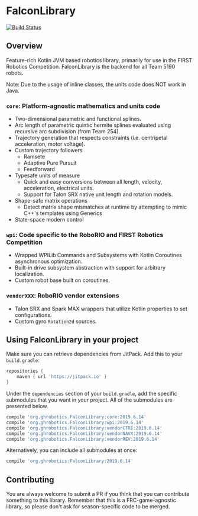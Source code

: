 # FalconLibrary
[![Build Status](https://dev.azure.com/frc5190/Robot%20Code/_apis/build/status/FalconLibrary?branchName=master)](https://dev.azure.com/frc5190/Robot%20Code/_build/latest?definitionId=11&branchName=master)

## Overview

Feature-rich Kotlin JVM based robotics library, primarily for use in the FIRST Robotics Competition. FalconLibrary is the backend for all Team 5190 robots.

Note: Due to the usage of inline classes, the units code does NOT work in Java.

### `core`: Platform-agnostic mathematics and units code
* Two-dimensional parametric and functional splines.
* Arc length of parametric quintic hermite splines evaluated using recursive arc subdivision (from Team 254).
* Trajectory generation that respects constraints (i.e. centripetal acceleration, motor voltage).
* Custom trajectory followers
    * Ramsete
    * Adaptive Pure Pursuit
    * Feedforward
* Typesafe units of measure
    * Quick and easy conversions between all length, velocity, acceleration, electrical units.
    * Support for Talon SRX native unit length and rotation models.
* Shape-safe matrix operations
    * Detect matrix shape mismatches at runtime by attempting to mimic C++'s templates using Generics
* State-space modern control

### `wpi`: Code specific to the RoboRIO and FIRST Robotics Competition
* Wrapped WPILib Commands and Subsystems with Kotlin Coroutines asynchronous optimization.
* Built-in drive subsystem abstraction with support for arbitrary localization.
* Custom robot base built on coroutines.

### `vendorXXX`: RoboRIO vendor extensions
* Talon SRX and Spark MAX wrappers that utilize Kotlin properties to set configurations.
* Custom gyro `Rotation2d` sources.

## Using FalconLibrary in your project

Make sure you can retrieve dependencies from JitPack. Add this to your `build.gradle`:
```groovy
repositories {
    maven { url 'https://jitpack.io' }
}
```

Under the `dependencies` section of your `build.gradle`, add the specific submodules that you want in your project. All of the submodules are presented below.

```groovy
compile 'org.ghrobotics.FalconLibrary:core:2019.6.14'
compile 'org.ghrobotics.FalconLibrary:wpi:2019.6.14'
compile 'org.ghrobotics.FalconLibrary:vendorCTRE:2019.6.14'
compile 'org.ghrobotics.FalconLibrary:vendorNAVX:2019.6.14'
compile 'org.ghrobotics.FalconLibrary:vendorREV:2019.6.14'
```

Alternatively, you can include all submodules at once:
```groovy
compile 'org.ghrobotics:FalconLibrary:2019.6.14'
```

## Contributing
You are always welcome to submit a PR if you think that you can contribute something to this library. Remember that this is a FRC-game-agnostic library, so please don't ask for season-specific code to be merged.




